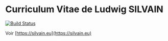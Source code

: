 # Curriculum Vitae de Ludwig SILVAIN

[![Build Status](https://drone.silvain.eu/api/badges/Silvain.eu/cv-ludwig/status.svg?ref=refs/heads/master)](https://drone.silvain.eu/Silvain.eu/cv-ludwig)

Voir [https://silvain.eu](https://silvain.eu)

